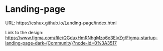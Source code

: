 # Landing-page

URL: https://eshux.github.io/Landing-page/index.html

Link to the design: https://www.figma.com/file/QGduxHmRNhgMzo6e3ElvZg/Figma-startup-landing-page-dark-(Community)?node-id=0%3A3517

